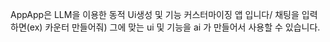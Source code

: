 AppApp은 LLM을 이용한 동적 Ui생성 및 기능 커스터마이징 앱 입니다/
채팅을 입력하면(ex) 카운터 만들어줘) 그에 맞는 ui 및 기능을 ai 가 만들어서 사용할 수 있습니다. 
